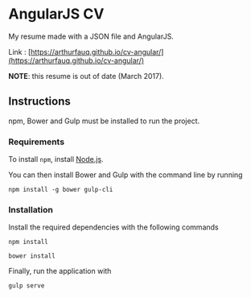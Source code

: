 # AngularJS CV

My resume made with a JSON file and AngularJS.

Link : [https://arthurfauq.github.io/cv-angular/](https://arthurfauq.github.io/cv-angular/)

**NOTE**: this resume is out of date (March 2017).

## Instructions

npm, Bower and Gulp must be installed to run the project.

### Requirements

To install `npm`, install [Node.js](https://nodejs.org/en/).

You can then install Bower and Gulp with the command line by running

```
npm install -g bower gulp-cli
```

### Installation

Install the required dependencies with the following commands

```
npm install
```

```
bower install
```

Finally, run the application with

```
gulp serve
```
